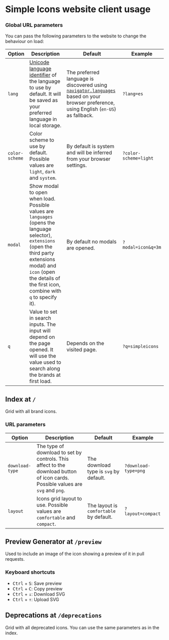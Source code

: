 # Simple Icons website client usage

### Global URL parameters

You can pass the following parameters to the website to change the behaviour on load:

| Option         | Description                                                                                                                                                                                                                        | Default                                                                                                                                                                                                         | Example               |
| -------------- | ---------------------------------------------------------------------------------------------------------------------------------------------------------------------------------------------------------------------------------- | --------------------------------------------------------------------------------------------------------------------------------------------------------------------------------------------------------------- | --------------------- |
| `lang`         | [Unicode language identifier] of the language to use by default. It will be saved as your preferred language in local storage.                                                                                                     | The preferred language is discovered using [`navigator.languages`](https://developer.mozilla.org/en-US/docs/Web/API/Navigator/languages) based on your browser preference, using English (`en-US`) as fallback. | `?lang=es`            |
| `color-scheme` | Color scheme to use by default. Possible values are `light`, `dark` and `system`.                                                                                                                                                  | By default is system and will be inferred from your browser settings.                                                                                                                                           | `?color-scheme=light` |
| `modal`        | Show modal to open when load. Possible values are `languages` (opens the language selector), `extensions` (open the third party extensions modal) and `icon` (open the details of the first icon, combine with `q` to specify it). | By default no modals are opened.                                                                                                                                                                                | `?modal=icon&q=3m`    |
| `q`            | Value to set in search inputs. The input will depend on the page opened. It will use the value used to search along the brands at first load.                                                                                      | Depends on the visited page.                                                                                                                                                                                    | `?q=simpleicons`      |

## Index at `/`

Grid with all brand icons.

### URL parameters

| Option          | Description                                                                                                                     | Default                                 | Example              |
| --------------- | ------------------------------------------------------------------------------------------------------------------------------- | --------------------------------------- | -------------------- |
| `download-type` | The type of download to set by controls. This affect to the download button of icon cards. Possible values are `svg` and `png`. | The download type is `svg` by default.  | `?download-type=png` |
| `layout`        | Icons grid layout to use. Possible values are `comfortable` and `compact`.                                                      | The layout is `comfortable` by default. | `?layout=compact`    |

[Unicode language identifier]: https://unicode.org/reports/tr35/tr35.html#Unicode_language_identifier

## Preview Generator at `/preview`

Used to include an image of the icon showing a preview of it in pull requests.

### Keyboard shortcuts

- <kbd>Ctrl</kbd> + <kbd>S</kbd>: Save preview
- <kbd>Ctrl</kbd> + <kbd>C</kbd>: Copy preview
- <kbd>Ctrl</kbd> + <kbd>↓</kbd>: Download SVG
- <kbd>Ctrl</kbd> + <kbd>↑</kbd>: Upload SVG

## Deprecations at `/deprecations`

Grid with all deprecated icons. You can use the same parameters as in the index.

